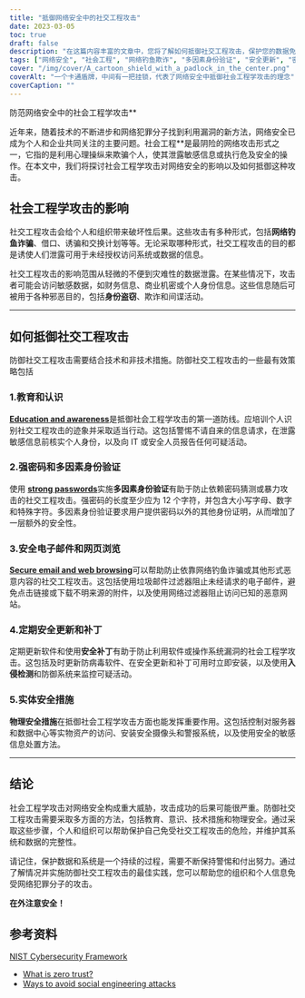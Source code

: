```yaml
---
title: "抵御网络安全中的社交工程攻击"
date: 2023-03-05
toc: true
draft: false
description: "在这篇内容丰富的文章中，您将了解如何抵御社交工程攻击，保护您的数据免受网络犯罪分子的侵害。"
tags: ["网络安全", "社会工程", "网络钓鱼欺诈", "多因素身份验证", "安全更新", "密码安全", "网络安全", "数据泄露", "信息技术安全", "身份盗窃", "预防欺诈", "防止间谍活动", "技术安全", "实体安保", "信息安全", "预防网络犯罪", "入侵检测", "安全补丁", "员工培训", "数据保护"]
cover: "/img/cover/A_cartoon_shield_with_a_padlock_in_the_center.png"
coverAlt: "一个卡通盾牌，中间有一把挂锁，代表了网络安全中抵御社会工程学攻击的理念"
coverCaption: ""
---
```

防范网络安全中的社会工程学攻击**

近年来，随着技术的不断进步和网络犯罪分子找到利用漏洞的新方法，网络安全已成为个人和企业共同关注的主要问题。社会工程**是最阴险的网络攻击形式之一，它指的是利用心理操纵来欺骗个人，使其泄露敏感信息或执行危及安全的操作。在本文中，我们将探讨社会工程学攻击对网络安全的影响以及如何抵御这种攻击。

## 社会工程学攻击的影响

社交工程攻击会给个人和组织带来破坏性后果。这些攻击有多种形式，包括**网络钓鱼诈骗**、借口、诱骗和交换计划等等。无论采取哪种形式，社交工程攻击的目的都是诱使人们泄露可用于未经授权访问系统或数据的信息。

社交工程攻击的影响范围从轻微的不便到灾难性的数据泄露。在某些情况下，攻击者可能会访问敏感数据，如财务信息、商业机密或个人身份信息。这些信息随后可被用于各种邪恶目的，包括**身份盗窃**、欺诈和间谍活动。

______

## 如何抵御社交工程攻击

防御社交工程攻击需要结合技术和非技术措施。防御社交工程攻击的一些最有效策略包括

### 1.教育和认识

[**Education and awareness**](https://simeononsecurity.com/articles/how-to-build-and-manage-an-effective-cybersecurity-awareness-training-program/)是抵御社会工程学攻击的第一道防线。应培训个人识别社交工程攻击的迹象并采取适当行动。这包括警惕不请自来的信息请求，在泄露敏感信息前核实个人身份，以及向 IT 或安全人员报告任何可疑活动。

### 2.强密码和多因素身份验证

使用 [**strong passwords**](https://simeononsecurity.com/articles/the-importance-of-password-security-and-best-practices/)实施**多因素身份验证**有助于防止依赖密码猜测或暴力攻击的社交工程攻击。强密码的长度至少应为 12 个字符，并包含大小写字母、数字和特殊字符。多因素身份验证要求用户提供密码以外的其他身份证明，从而增加了一层额外的安全性。

### 3.安全电子邮件和网页浏览

[**Secure email and web browsing**](https://simeononsecurity.com/recommendations/email)可以帮助防止依靠网络钓鱼诈骗或其他形式恶意内容的社交工程攻击。这包括使用垃圾邮件过滤器阻止未经请求的电子邮件，避免点击链接或下载不明来源的附件，以及使用网络过滤器阻止访问已知的恶意网站。

### 4.定期安全更新和补丁

定期更新软件和使用**安全补丁**有助于防止利用软件或操作系统漏洞的社会工程学攻击。这包括及时更新防病毒软件、在安全更新和补丁可用时立即安装，以及使用**入侵检测**和防御系统来监控可疑活动。

### 5.实体安全措施

**物理安全措施**在抵御社会工程学攻击方面也能发挥重要作用。这包括控制对服务器和数据中心等实物资产的访问、安装安全摄像头和警报系统，以及使用安全的敏感信息处置方法。

______

## 结论

社会工程学攻击对网络安全构成重大威胁，攻击成功的后果可能很严重。防御社交工程攻击需要采取多方面的方法，包括教育、意识、技术措施和物理安全。通过采取这些步骤，个人和组织可以帮助保护自己免受社交工程攻击的危险，并维护其系统和数据的完整性。

请记住，保护数据和系统是一个持续的过程，需要不断保持警惕和付出努力。通过了解情况并实施防御社交工程攻击的最佳实践，您可以帮助您的组织和个人信息免受网络犯罪分子的攻击。

**在外注意安全！**

## 参考资料

 [NIST Cybersecurity Framework](https://www.nist.gov/cyberframework)
- [What is zero trust?](https://www.csoonline.com/article/3247848/what-is-zero-trust-a-model-for-more-effective-security.html)
- [Ways to avoid social engineering attacks](https://usa.kaspersky.com/resource-center/threats/how-to-avoid-social-engineering-attacks)

